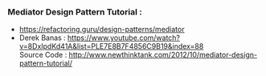 ### Mediator Design Pattern Tutorial :
* https://refactoring.guru/design-patterns/mediator
* Derek Banas : https://www.youtube.com/watch?v=8DxIpdKd41A&list=PLE7E8B7F4856C9B19&index=88 <br/>
Source Code : http://www.newthinktank.com/2012/10/mediator-design-pattern-tutorial/

